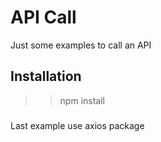 # API Call
Just some examples to call an API

## Installation

>> npm install

### 
Last example use axios package